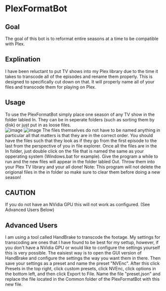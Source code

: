 # PlexFormatBot

## Goal
The goal of this bot is to reformat entire seasons at a time to be compatible with Plex.

## Explination
I have been reluctant to put TV shows into my Plex library due to the time it takes to transcode all of the episodes and rename them properly. This is designed to specifically cut down on that. It will properly name all of your files and transcode them for playing on Plex. 

## Usage
To use the PlexFormatBot simply place one season of any TV show in the folder labled In. They can be in seperate folders (such as sorting them by disk) or just put in as loose files.  
![image](https://user-images.githubusercontent.com/58759972/137047637-cd482f2c-1e87-4192-b3ec-87ea4c6a60be.png)
![image](https://user-images.githubusercontent.com/58759972/137047933-8889927f-26f9-4122-96a6-5bac76995da4.png)
The files themselves do not have to be named anything in particular all that matters is that they are in the correct order. You should have the files such that they look as if they go from the first episode to the last from the perspective of you in file explorer. Once all the files are in the In folder, just double click on the file that is named the same as your opperating system (Windows.bat for example). Give the program a while to run and the new files will appear in the folder labled Out. Throw them into your Plex TV library and your all done!
Note: This program will not delete the origional files in the in folder so make sure to clear them before doing a new season! 

## CAUTION
If you do not have an NVidia GPU this will not work as configured. (See Advanced Users Below)

## Advanced Users
I am using a tool called HandBrake to transcode the footage. My settings for transcoding are ones that I have found to be best for my settup, however, if you don't have a NVidia GPU or would like to configure the settings yourself this is very possible. The eaisiest way is to open the GUI version of HandBrake and configure the settings the way you want them in there. Then save your settings as a preset and name the preset "NVEnc". After this click Presets in the top right, click custom presets, click NVEnc, click options in the bottom left, and then click Export to File. Name the file "preset.json" and replace the file located in the Common folder of the PlexFormatBot with this new file. 
